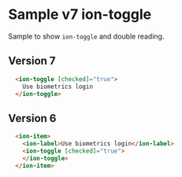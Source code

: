 
# Sample v7 ion-toggle

Sample to show `ion-toggle` and double reading.

## Version 7
```html
  <ion-toggle [checked]="true">
    Use biometrics login
  </ion-toggle>
```

## Version 6
```html
  <ion-item>
    <ion-label>Use biometrics login</ion-label>
    <ion-toggle [checked]="true">
    </ion-toggle>
  </ion-item>
```